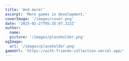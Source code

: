 ```yaml
---
title: 'And more!'
excerpt: 'More games in development.'
coverImage: '/images/cover.png'
date: '2025-02-27T05:35:07.322Z'
author:
  name: 
  picture: '/images/placeholder.png'
ogImage:
  url: '/images/placeholder.png'
gameUrl: 'https://with-friends-collection.vercel.app/'
---
```


